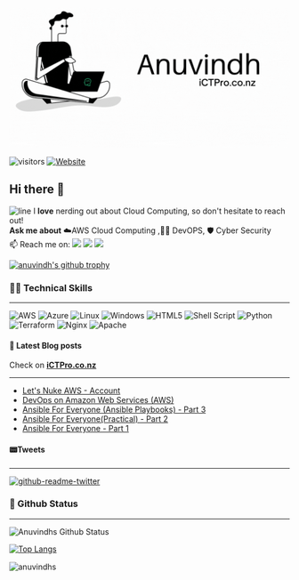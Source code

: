 

<p align=”center”>
<img width=”200" height=”200" src=./assets/banner5.gif alt=”my banner”>
</p>



![visitors](https://visitor-badge.glitch.me/badge?page_id=anuvindhs)  [![Website](https://img.shields.io/badge/Blogs-iCTPro.co.nz-blue)](https://ictpro.co.nz) 



## Hi there 👋
![line](https://cdn.discordapp.com/attachments/842741907720896512/842806312386428948/gif.gif)
I **love** nerding out about Cloud Computing, so don't hesitate to reach out!</br>
 **Ask me about** ☁️AWS Cloud Computing ,👨‍💻 DevOPS, 🛡️ Cyber Security </br>
📫 Reach me on: <a href="https://twitter.com/anuvindhs"><img src="https://img.shields.io/badge/Twitter-1DA1F2?style=for-the-badge&logo=twitter&logoColor=white"></a> <a href="https://www.linkedin.com/in/anuvindhs/"><img src="https://img.shields.io/badge/LinkedIn-0077B5?style=for-the-badge&logo=linkedin&logoColor=white"></a> <a href="https://dev.to/anuvindhs"><img src="https://img.shields.io/badge/dev.to-0A0A0A?style=for-the-badge&logo=dev.to&logoColor=white"></a>
</br> 

[![anuvindh's github trophy](https://github-profile-trophy.vercel.app/?username=anuvindhs&row=1)](https://github.com/anuvindhs/)

###  👨‍💻 Technical Skills
------
![AWS](https://img.shields.io/badge/AWS-%23FF9900.svg?style=for-the-badge&logo=amazon-aws&logoColor=white) ![Azure](https://img.shields.io/badge/azure-%230072C6.svg?style=for-the-badge&logo=microsoftazure&logoColor=white) ![Linux](https://img.shields.io/badge/Linux-FCC624?style=for-the-badge&logo=linux&logoColor=black) ![Windows](https://img.shields.io/badge/Windows-0078D6?style=for-the-badge&logo=windows&logoColor=white) ![HTML5](https://img.shields.io/badge/html5-%23E34F26.svg?style=for-the-badge&logo=html5&logoColor=white) ![Shell Script](https://img.shields.io/badge/shell_script-%23121011.svg?style=for-the-badge&logo=gnu-bash&logoColor=white) ![Python](https://img.shields.io/badge/python-3670A0?style=for-the-badge&logo=python&logoColor=ffdd54) ![Terraform](https://img.shields.io/badge/terraform-%235835CC.svg?style=for-the-badge&logo=terraform&logoColor=white) ![Nginx](https://img.shields.io/badge/nginx-%23009639.svg?style=for-the-badge&logo=nginx&logoColor=white)  ![Apache](https://img.shields.io/badge/apache-%23D42029.svg?style=for-the-badge&logo=apache&logoColor=white) 


#### 📘 Latest Blog posts

Check on **[iCTPro.co.nz](https://ictpro.co.nz)**

----
<!-- BLOG-POST-LIST:START -->
- [Let&#39;s Nuke AWS - Account](https://dev.to/aws-builders/lets-nuke-aws-account-3j7k)
- [DevOps on Amazon Web Services &lpar;AWS&rpar;](https://dev.to/aws-builders/devops-on-amazon-web-services-aws-2eln)
- [Ansible For Everyone &lpar;Ansible Playbooks&rpar; - Part 3](https://dev.to/aws-builders/ansible-for-everyone-ansible-playbooks-part-3-2dgj)
- [Ansible For Everyone&lpar;Practical&rpar; - Part 2](https://dev.to/aws-builders/ansible-for-everyonepractical-part-2-58a5)
- [Ansible For Everyone - Part 1](https://dev.to/aws-builders/ansible-for-everyone-part-1-5998)
<!-- BLOG-POST-LIST:END --> 

#### 📟Tweets
----
[![github-readme-twitter](https://github-readme-twitter.gazf.vercel.app/api?id=anuvindhs)](https://twitter.com/anuvindhs/)


### 📝 Github Status
--------------


![Anuvindhs Github Status](https://github-readme-stats.vercel.app/api?username=anuvindhs&hide=contribs,prs&show_icons=true&theme=dar)

[![Top Langs](https://github-readme-stats.vercel.app/api/top-langs/?username=anuvindhs&layout=compact&theme=dar)](https://github.com/anuvindhs)

<p><img align="center" src="https://github-readme-streak-stats.herokuapp.com/?user=anuvindhs&" alt="anuvindhs" /></p>
<figure class="video_container">
